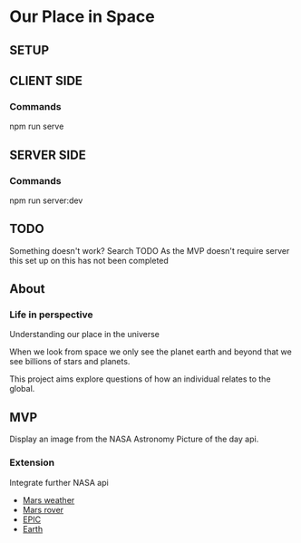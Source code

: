 # Our Place in Space

## SETUP

## CLIENT SIDE
### Commands
npm run serve

## SERVER SIDE
### Commands
npm run server:dev

## TODO
Something doesn't work? Search TODO
As the MVP doesn't require server this set up on this has not been completed

## About
### Life in perspective
Understanding our place in the universe

When we look from space we only see the planet earth and beyond that we see billions of stars and planets. 

This project aims explore questions of how an individual relates to the global.

## MVP
Display an image from the NASA Astronomy Picture of the day api.

### Extension
Integrate further NASA api 
* [Mars weather](https://mars.nasa.gov/insight/weather/)
* [Mars rover](https://github.com/chrisccerami/mars-photo-api)
* [EPIC](https://epic.gsfc.nasa.gov/)
* [Earth](https://api.nasa.gov/)

